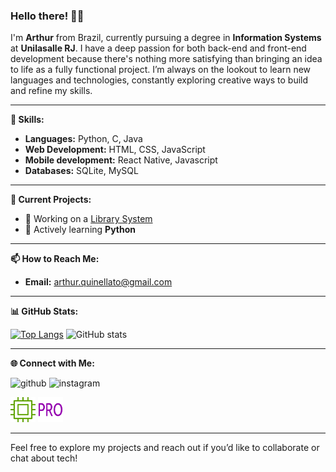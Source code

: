 ### Hello there! 👋🏻

I'm **Arthur** from Brazil, currently pursuing a degree in **Information Systems** at **Unilasalle RJ**. I have a deep passion for both back-end and front-end development because there's nothing more satisfying than bringing an idea to life as a fully functional project. I’m always on the lookout to learn new languages and technologies, constantly exploring creative ways to build and refine my skills.

---

**🔧 Skills:**
- **Languages:** Python, C, Java
- **Web Development:** HTML, CSS, JavaScript
- **Mobile development:** React Native, Javascript
- **Databases:** SQLite, MySQL

---

**🚀 Current Projects:**
- 🔭 Working on a [Library System](https://github.com/Arthur1802/BIBLIOTECA) 
- 🌱 Actively learning **Python**

---

**📫 How to Reach Me:**
- **Email:** arthur.quinellato@gmail.com

---

**📊 GitHub Stats:**

[![Top Langs](https://github-readme-stats.vercel.app/api/top-langs/?username=Arthur1802&layout=compact&theme=radical)](https://github.com/anuraghazra/github-readme-stats)
![GitHub stats](https://github-readme-stats.vercel.app/api?username=Arthur1802&show_icons=true&theme=radical)

---

**🌐 Connect with Me:**

<img src='https://cdn.jsdelivr.net/npm/simple-icons@3.0.1/icons/github.svg' alt='github' height='25'>
<img src='https://cdn.jsdelivr.net/npm/simple-icons@3.0.1/icons/instagram.svg' alt='instagram' height='25'>

<a href='https://docs.github.com/en/developers'><img src='https://raw.githubusercontent.com/acervenky/animated-github-badges/master/assets/devbadge.gif' width='40' height='40'></a>
<a href='https://github.com/pricing'><img src='https://raw.githubusercontent.com/acervenky/animated-github-badges/master/assets/pro.gif' width='40' height='40'></a>

---

Feel free to explore my projects and reach out if you’d like to collaborate or chat about tech!
